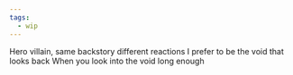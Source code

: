 ```yaml
---
tags:
  - wip
---
```


Hero villain, same backstory different reactions
I prefer to be the void that looks back
When you look into the void long enough